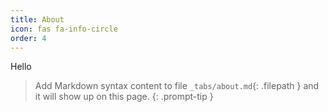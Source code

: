 ```yaml
---
title: About
icon: fas fa-info-circle
order: 4
---
```

Hello
> Add Markdown syntax content to file `_tabs/about.md`{: .filepath } and it will show up on this page.
{: .prompt-tip }
